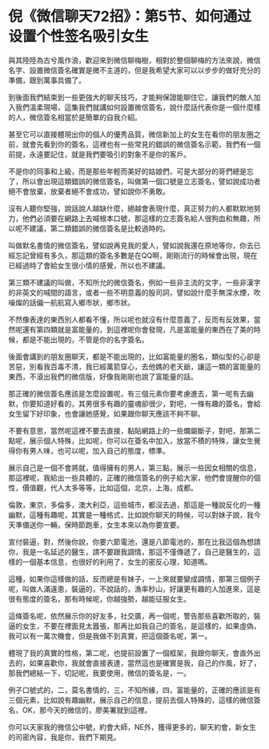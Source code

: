 # 倪《微信聊天72招》：第5节、如何通过设置个性签名吸引女生

與其陸陸為古兮風作浪，歡迎來到微信聊梅樹，相對於整個聊梅的方法來說，微信名字、設置微信簽名確實是微不主道的，但是我希望大家可以以步步的做好充分的準備，跟到萬事具備了。

到後面我們結束到一些更強大的聊天技巧，才能夠保證能聊住它，讓我們的敵人加入我們溫柔現場，這集我們就講如何設置微信簽名，說什麼話代表你是一個什麼樣的人，微信簽名相當於是簡單的自我介紹。

甚至它可以直接體現出你的個人的優秀品質，微信新加上的女生在看你的朋友圈之前，就會先看到你的簽名，這裡也有一些常見的錯誤的微信簽名示範，我們有一個前提，永遠要記住，就是我們要吸引的對象不是你的客戶。

不是你的同事和上級，而是那些年輕而美好的姑娘們，可是大部分的哥們總是忘了，所以會出現這類錯誤的微信簽名，叫做第一個口號是立志簽名，譬如說成功者絕不會放棄，放棄者絕不會成功，譬如說你不勇敢。

沒有人聽你堅強，說話說人越缺什麼，絕越會表現什麼，真正努力的人都默默地努力，他們必須要在網路上去喊根本口號，那這樣的立志簽名給人很狗血和無趣，所以呢不建議，第二類錯誤的微信簽名是比較過時的。

叫做默名書情的微信簽名，譬如說再見我的愛人，譬如說我還在原地等你，你去已經忘記曾經有多久，那這類的簽名多數是在QQ啊，剛剛流行的時候會出現，現在已經過時了會給女生很小情的感覺，所以也不建議。

第三類不建議的叫做，不知所允的微信簽名，例如一些非主流的文字，一些非漢字的非英文的喊間的語言，或者一些不明意義的股司詞，譬如說什麼手無深水煙，吹噪燦的話偏一航航寫入鄉市狀，鄉市狀。

不然像表達的東西別人都看不懂，所以呢也就沒有什麼意義了，反而有反效果，當然呢還有第四類就是富能量的，到這裡呢你會發現，凡是富能量的東西在了美的時候，都是不能出現的，不管是你的名字簽名。

後面會講到的朋友圈聊天，都是不能出現的，比如富能量的圈名，類似型的心卻是苦惡，別看我百毒不清，我已經萬箭穿心，去他媽的老天爺，讓這一類的富能量的東西，不滾出我們的微信版，好像我剛剛也說了富能量的話。

那正確的微信簽名應該是怎麼設置呢，有三個元素你要考慮進去，第一呢有去幽默，你要知道好看的，其男很多有趣的靈魂卻很少，對吧，一條有趣的簽名，會給女生留下好印象，也會讓她感覺，如果跟你聊天應該不夠不聊。

不要有意思，當然呢這裡不要去直接，黏貼網路上的一些爛屬斷子，對吧，那第二點呢，展示個人特殊，比如呢，你可以在簽名中加入，放當不積的特殊，讓女生覺得你有男人味，也可以呢，加入自己的態度，標準。

展示自己是一個不會將就，值得擁有的男人，第三點，展示一些因女相關的信息，那這裡呢，我給出一些具體的，正確的微信簽名的例子給大家，他們會提醒你的個性，價值觀，代人太多等等，比如這個，北京，上海，成都。

倫敦，東京，多倫多，澳大利亞，這些城市，都沒去過，那這是一種說反化的一種幽默，這種有趣呢，其實是一種格式，比如說你聊天的時候，可以對妹子說，我今天準備送你一輛，保時節跑車，女生本來以為你要宣要。

宣付裝逼，對，然後你說，你要六節電池，還是八節電池的，那在比我這個為想請你，我是一名延述的醫生，請不要跟我調情，那這不僅傳遞了，自己是醫生的，這樣的一個基本信息，也很好的利用了，女生的密反心理，知道嗎。

這種，如果你這樣做的話，反而總是有妹子，一上來就要變成調情，那第三個例子呢，叫做人滿違患，裝逼的，不說話的，漁率秒山，好讓更有趣的人加進來，這是很有態度的簽名，那有時候呢，你越強勢，越能征服女生。

這條簽名呢，依然展示你的好友多，社交廣，再一個呢，警告那些喜歡所取的，裝逼的女生，不要在裡面見太囂張，那再比如我自己的簽名，是這樣的，如果虛偽，我可以有一萬次機會，但是我做不到真實，把這個簽名呢，第一。

體現了我的真實的性格，第二呢，也提前設置了一個框架，我跟你聊天，會直外出去的，如果喜歡你，我就會直接表達，當然這也是確實是我，自己的作風，好了，那我們總結一下，切記呢，我要使用，微信的簽名是，一。

例子口號式的，二，莫名書情的，三，不知所緣，四，富能量的，正確的應該是有三個元素，比如說有趣幽默，展示自己的信息，提前去個人特殊的，這樣的微信簽名，OK，那今天的微信的，廖美署就到這裡。

你可以天家我的微信公中號，約會大師，NE外，獲得更多的，聊天約會，新女生的司密內容，我是你，我們下期見。